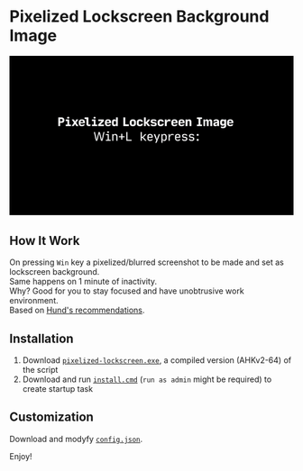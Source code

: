 # Pixelized Lockscreen Background Image

<img src="images/how-it-work.gif" width="768" alt="pixelized lockscreen background" />

## How It Work
On pressing `Win` key a pixelized/blurred screenshot to be made and set as lockscreen background.  
Same happens on 1 minute of inactivity.  
Why? Good for you to stay focused and have unobtrusive work environment.  
Based on [Hund's recommendations](https://web.archive.org/web/20231004142509/https://hund.tty1.se/2018/09/04/use-a-pixelated-version-of-your-desktop-as-your-lockscreen-with-i3lock.html).  

## Installation

1. Download [`pixelized-lockscreen.exe`](pixelized-lockscreen.exe), a compiled version (AHKv2-64) of the script
2. Download and run [`install.cmd`](install.cmd) (`run as admin` might be required) to create startup task

## Customization
Download and modyfy [`config.json`](config.json).

Enjoy!

